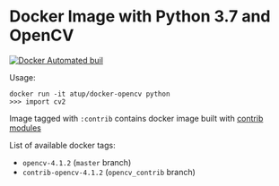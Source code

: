 # Docker Image with Python 3.7 and OpenCV

[![Docker Automated buil](https://img.shields.io/docker/automated/jjanzic/docker-python3-opencv.svg)]()

Usage:

    docker run -it atup/docker-opencv python
    >>> import cv2

Image tagged with `:contrib` contains docker image built with [contrib modules](https://github.com/opencv/opencv_contrib/)

List of available docker tags:

- `opencv-4.1.2` (`master` branch)
- `contrib-opencv-4.1.2` (`opencv_contrib` branch)
